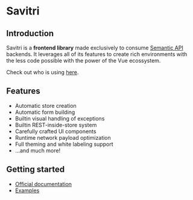 # Savitri

## Introduction

Savitri is a **frontend library** made exclusively to consume [Semantic API](https://semantic-api.github.io/semantic-api/) backends. It leverages all of its features to create rich environments with the less code possible with the power of the Vue ecossystem.

Check out who is using [here](https://github.com/semantic-api/savitri-awesome).

## Features

- Automatic store creation
- Automatic form building
- Builtin visual handling of exceptions
- Builtin REST-inside-store system
- Carefully crafted UI components
- Runtime network payload optimization
- Full theming and white labeling support
- ...and much more!

## Getting started

- [Official documentation](https://semantic-api.github.io/savitri-docs/)
- [Examples](https://github.com/ringeringeraja/semantic-api/tree/master/examples)
